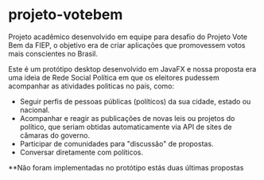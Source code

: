 # projeto-votebem
Projeto acadêmico desenvolvido em equipe para desafio do Projeto Vote Bem da FIEP, o objetivo era de criar aplicações que promovessem votos mais conscientes no Brasil.

Este é um protótipo desktop desenvolvido em JavaFX e nossa proposta era uma ideia de Rede Social Política em que os eleitores pudessem acompanhar as atividades politicas no país, como:

- Seguir perfis de pessoas públicas (políticos) da sua cidade, estado ou nacional.
- Acompanhar e reagir as publicações de novas leis ou projetos do político, que seriam obtidas automaticamente via API de sites de câmaras do governo.
- Participar de comunidades para "discussão" de propostas.
- Conversar diretamente com políticos.

**Não foram implementadas no protótipo estás duas últimas propostas
